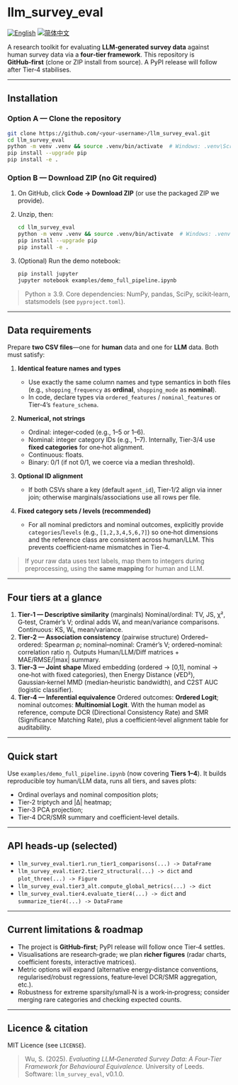 # llm_survey_eval

[![English](https://img.shields.io/badge/lang-English-blue)](README.md) [![简体中文](https://img.shields.io/badge/语言-简体中文-red)](readme_zh_cn.md)

A research toolkit for evaluating **LLM‑generated survey data** against human survey data via a **four‑tier framework**. This repository is **GitHub‑first** (clone or ZIP install from source). A PyPI release will follow after Tier‑4 stabilises.

---

## Installation

### Option A — Clone the repository

```bash
git clone https://github.com/<your-username>/llm_survey_eval.git
cd llm_survey_eval
python -m venv .venv && source .venv/bin/activate  # Windows: .venv\Scripts\activate
pip install --upgrade pip
pip install -e .
```

### Option B — Download ZIP (no Git required)

1. On GitHub, click **Code → Download ZIP** (or use the packaged ZIP we provide).
2. Unzip, then:

   ```bash
   cd llm_survey_eval
   python -m venv .venv && source .venv/bin/activate  # Windows: .venv\Scripts\activate
   pip install --upgrade pip
   pip install -e .
   ```
3. (Optional) Run the demo notebook:

   ```bash
   pip install jupyter
   jupyter notebook examples/demo_full_pipeline.ipynb
   ```

> Python ≥ 3.9. Core dependencies: NumPy, pandas, SciPy, scikit‑learn, statsmodels (see `pyproject.toml`).

---

## Data requirements

Prepare **two CSV files**—one for **human** data and one for **LLM** data. Both must satisfy:

1. **Identical feature names and types**

   * Use exactly the same column names and type semantics in both files (e.g., `shopping_frequency` as **ordinal**, `shopping_mode` as **nominal**).
   * In code, declare types via `ordered_features` / `nominal_features` or Tier‑4’s `feature_schema`.

2. **Numerical, not strings**

   * Ordinal: integer‑coded (e.g., 1–5 or 1–6).
   * Nominal: integer category IDs (e.g., 1–7). Internally, Tier‑3/4 use **fixed categories** for one‑hot alignment.
   * Continuous: floats.
   * Binary: 0/1 (if not 0/1, we coerce via a median threshold).

3. **Optional ID alignment**

   * If both CSVs share a key (default `agent_id`), Tier‑1/2 align via inner join; otherwise marginals/associations use all rows per file.

4. **Fixed category sets / levels (recommended)**

   * For all nominal predictors and nominal outcomes, explicitly provide `categories`/`levels` (e.g., `[1,2,3,4,5,6,7]`) so one‑hot dimensions and the reference class are consistent across human/LLM. This prevents coefficient‑name mismatches in Tier‑4.

> If your raw data uses text labels, map them to integers during preprocessing, using the **same mapping** for human and LLM.

---

## Four tiers at a glance

1. **Tier‑1 — Descriptive similarity** (marginals)
   Nominal/ordinal: TV, JS, χ², G‑test, Cramér’s V; ordinal adds W₁ and mean/variance comparisons. Continuous: KS, W₁, mean/variance.
2. **Tier‑2 — Association consistency** (pairwise structure)
   Ordered–ordered: Spearman ρ; nominal–nominal: Cramér’s V; ordered–nominal: correlation ratio η. Outputs Human/LLM/Diff matrices + MAE/RMSE/|max| summary.
3. **Tier‑3 — Joint shape**
   Mixed embedding (ordered → [0,1], nominal → one‑hot with fixed categories), then Energy Distance (√ED²), Gaussian‑kernel MMD (median‑heuristic bandwidth), and C2ST AUC (logistic classifier).
4. **Tier‑4 — Inferential equivalence**
   Ordered outcomes: **Ordered Logit**; nominal outcomes: **Multinomial Logit**. With the human model as reference, compute DCR (Directional Consistency Rate) and SMR (Significance Matching Rate), plus a coefficient‑level alignment table for auditability.

---

## Quick start

Use `examples/demo_full_pipeline.ipynb` (now covering **Tiers 1–4**). It builds reproducible toy human/LLM data, runs all tiers, and saves plots:

* Ordinal overlays and nominal composition plots;
* Tier‑2 triptych and |Δ| heatmap;
* Tier‑3 PCA projection;
* Tier‑4 DCR/SMR summary and coefficient‑level details.

---

## API heads‑up (selected)

* `llm_survey_eval.tier1.run_tier1_comparisons(...) -> DataFrame`
* `llm_survey_eval.tier2.tier2_structural(...) -> dict` and `plot_three(...) -> Figure`
* `llm_survey_eval.tier3_alt.compute_global_metrics(...) -> dict`
* `llm_survey_eval.tier4.evaluate_tier4(...) -> dict` and `summarize_tier4(...) -> DataFrame`

---

## Current limitations & roadmap

* The project is **GitHub‑first**; PyPI release will follow once Tier‑4 settles.
* Visualisations are research‑grade; we plan **richer figures** (radar charts, coefficient forests, interactive matrices).
* Metric options will expand (alternative energy‑distance conventions, regularised/robust regressions, feature‑level DCR/SMR aggregation, etc.).
* Robustness for extreme sparsity/small‑N is a work‑in‑progress; consider merging rare categories and checking expected counts.

---

## Licence & citation

MIT Licence (see `LICENSE`).

> Wu, S. (2025). *Evaluating LLM‑Generated Survey Data: A Four‑Tier Framework for Behavioural Equivalence.* University of Leeds.
> Software: `llm_survey_eval`, v0.1.0.
